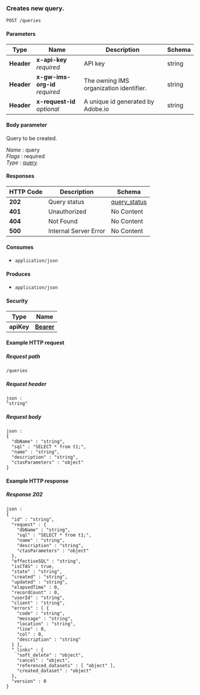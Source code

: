 
<a name="queries-post"></a>
### Creates new query.
```
POST /queries
```


#### Parameters

|Type|Name|Description|Schema|
|---|---|---|---|
|**Header**|**x-api-key**  <br>*required*|API key|string|
|**Header**|**x-gw-ims-org-id**  <br>*required*|The owning IMS organization identifier.|string|
|**Header**|**x-request-id**  <br>*optional*|A unique id generated by Adobe.io|string|


#### Body parameter
Query to be created.

*Name* : query  
*Flags* : required  
*Type* : [query](../definitions/query.md#query)


#### Responses

|HTTP Code|Description|Schema|
|---|---|---|
|**202**|Query status|[query_status](../definitions/query_status.md#query_status)|
|**401**|Unauthorized|No Content|
|**404**|Not Found|No Content|
|**500**|Internal Server Error|No Content|


#### Consumes

* `application/json`


#### Produces

* `application/json`


#### Security

|Type|Name|
|---|---|
|**apiKey**|**[Bearer](security.md#bearer)**|


#### Example HTTP request

##### Request path
```
/queries
```


##### Request header
```
json :
"string"
```


##### Request body
```
json :
{
  "dbName" : "string",
  "sql" : "SELECT * from t1;",
  "name" : "string",
  "description" : "string",
  "ctasParameters" : "object"
}
```


#### Example HTTP response

##### Response 202
```
json :
{
  "id" : "string",
  "request" : {
    "dbName" : "string",
    "sql" : "SELECT * from t1;",
    "name" : "string",
    "description" : "string",
    "ctasParameters" : "object"
  },
  "effectiveSQL" : "string",
  "isCTAS" : true,
  "state" : "string",
  "created" : "string",
  "updated" : "string",
  "elapsedTime" : 0,
  "recordCount" : 0,
  "userId" : "string",
  "client" : "string",
  "errors" : [ {
    "code" : "string",
    "message" : "string",
    "location" : "string",
    "line" : 0,
    "col" : 0,
    "description" : "string"
  } ],
  "_links" : {
    "soft_delete" : "object",
    "cancel" : "object",
    "referenced_datasets" : [ "object" ],
    "created_dataset" : "object"
  },
  "version" : 0
}
```



